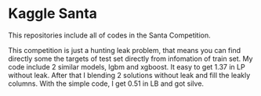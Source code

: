 # Kaggle Santa

This repositories include all of codes in the Santa Competition. 

This competition is just a hunting leak problem, that means you can find directly some the targets of test set directly from infomation of train set. 
My code include 2 similar models, lgbm and xgboost. It easy to get 1.37 in LP without leak. After that I blending 2 solutions  without leak and fill the leakly columns. With the simple code, I get 0.51 in LB and got silve.  

